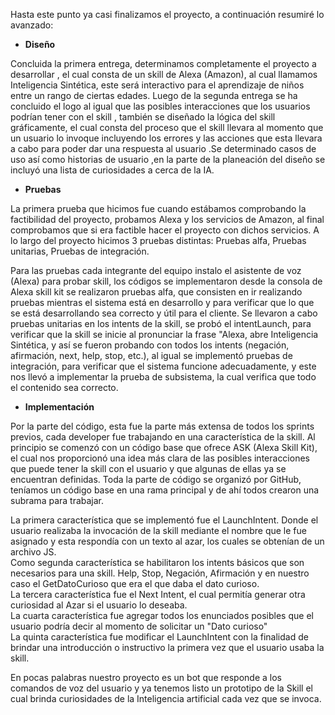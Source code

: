 Hasta este punto ya casi finalizamos el proyecto, a continuación resumiré lo avanzado:

* **Diseño**

Concluida la primera entrega, determinamos completamente el proyecto a desarrollar , el cual consta de un skill de Alexa (Amazon), al cual llamamos Inteligencia Sintética, este será interactivo para el aprendizaje de niños entre un rango de ciertas edades. Luego de la segunda entrega se ha concluido el logo al igual que las posibles interacciones que los usuarios podrían tener con el skill , también se diseñado la lógica del skill gráficamente, el cual consta del proceso que el skill llevara al momento que un usuario lo invoque incluyendo los errores y las acciones que esta llevara a cabo para poder dar una respuesta al usuario .Se determinado casos de uso así como historias de usuario ,en la parte de la planeación del diseño se incluyó una lista de curiosidades a cerca de la IA.

* **Pruebas**

La primera prueba que hicimos fue cuando estábamos comprobando la factibilidad del proyecto, probamos Alexa y los servicios de Amazon, al final comprobamos que si era factible hacer el proyecto con dichos servicios.
A lo largo del proyecto hicimos 3 pruebas distintas: Pruebas alfa, Pruebas unitarias,  Pruebas de integración.

Para las pruebas cada integrante del equipo instalo el asistente de voz (Alexa) para probar skill, los códigos se implementaron desde la consola de Alexa skill kit se realizaron pruebas alfa, que consisten en ir realizando pruebas mientras el sistema está en desarrollo y para verificar que lo que se está desarrollando sea correcto y útil para el cliente. Se llevaron a cabo pruebas unitarias en los intents de la skill, se probó el intentLaunch, para verificar que la skill se inicie al pronunciar la frase "Alexa, abre Inteligencia Sintética, y así se fueron probando con todos los intents (negación, afirmación, next, help, stop, etc.), al igual se implementó pruebas de integración, para verificar que el sistema funcione adecuadamente, y este nos llevó a implementar la prueba de subsistema, la cual verifica que todo el contenido sea correcto.

* **Implementación**

Por la parte del código, esta fue la parte más extensa de todos los sprints previos, cada developer fue trabajando en una característica de la skill. Al principio se comenzó con un código base que ofrece ASK (Alexa Skill Kit), el cual nos proporcionó una idea más clara de las posibles interacciones que puede tener la skill con el usuario y que algunas de ellas ya se encuentran definidas.
Toda la parte de código se organizó por GitHub, teníamos un código base en una rama principal y de ahí todos crearon una subrama para trabajar.

La primera característica que se implementó fue el LaunchIntent. Donde el usuario realizaba la invocación de la skill mediante el nombre que le fue asignado y esta respondía con un texto al azar, los cuales se obtenían de un archivo JS.<br>
Como segunda característica se habilitaron los intents básicos que son necesarios para una skill. Help, Stop, Negación, Afirmación y en nuestro caso el GetDatoCurioso que era el que daba el dato curioso.<br>
La tercera característica fue el Next Intent, el cual permitía generar otra curiosidad al Azar si el usuario lo deseaba.<br>
La cuarta característica fue agregar todos los enunciados posibles que el usuario podría decir al momento de solicitar un "Dato curioso"<br>
La quinta característica fue modificar el LaunchIntent con la finalidad de brindar una introducción o instructivo la primera vez que el usuario usaba la skill.

En pocas palabras nuestro proyecto es un bot que responde a los comandos de voz del usuario y ya tenemos listo un prototipo de la Skill el cual brinda curiosidades de la Inteligencia artificial cada vez que se invoca.

